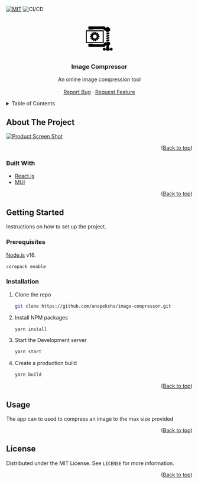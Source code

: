 <div id="top"></div>
<!--
*** Thanks for checking out the Best-README-Template. If you have a suggestion
*** that would make this better, please fork the repo and create a pull request
*** or simply open an issue with the tag "enhancement".
*** Don't forget to give the project a star!
*** Thanks again! Now go create something AMAZING! :D
-->

<!-- PROJECT SHIELDS -->
<!--
*** I'm using markdown "reference style" links for readability.
*** Reference links are enclosed in brackets [ ] instead of parentheses ( ).
*** See the bottom of this document for the declaration of the reference variables
*** for contributors-url, forks-url, etc. This is an optional, concise syntax you may use.
*** https://www.markdownguide.org/basic-syntax/#reference-style-links
-->

[![MIT][license-shield]][license-url]
![CI/CD](https://github.com/anapeksha/image-compressor/workflows/build/badge.svg)

<!-- PROJECT LOGO -->
<br />
<div align="center">
  <a href="https://github.com/anapeksha/image-compressor">
    <img src="assets/logo.png" alt="Logo" width="80" height="80" style="object-fit:contain">
  </a>

  <h3 align="center">Image Compressor</h3>

  <p align="center">
    An online image compression tool
    <br />
    <br />
    <a href="https://github.com/anapeksha/image-compressor/issues">Report Bug</a>
    ·
    <a href="https://github.com/anapeksha/image-compressor/issues">Request Feature</a>
  </p>
</div>

<!-- TABLE OF CONTENTS -->
<details>
  <summary>Table of Contents</summary>
  <ol>
    <li>
      <a href="#about-the-project">About The Project</a>
      <ul>
        <li><a href="#built-with">Built With</a></li>
      </ul>
    </li>
    <li>
      <a href="#getting-started">Getting Started</a>
      <ul>
        <li><a href="#prerequisites">Prerequisites</a></li>
        <li><a href="#installation">Installation</a></li>
      </ul>
    </li>
    <li><a href="#usage">Usage</a></li>
    <li><a href="#license">License</a></li>
  </ol>
</details>

<!-- ABOUT THE PROJECT -->

## About The Project

[![Product Screen Shot][product-screenshot]](https://github.com/anapeksha/image-compressor)

<p align="right">(<a href="#top">Back to top</a>)</p>

### Built With

- [React.js](https://reactjs.org/)
- [MUI](https://mui.com/)

<p align="right">(<a href="#top">Back to top</a>)</p>

<!-- GETTING STARTED -->

## Getting Started

Instructions on how to set up the project.

### Prerequisites

[Node.js](https://nodejs.org) v16.

```sh
corepack enable
```

### Installation

1. Clone the repo
   ```sh
   git clone https://github.com/anapeksha/image-compressor.git
   ```
2. Install NPM packages
   ```sh
   yarn install
   ```
3. Start the Development server

   ```sh
   yarn start
   ```

4. Create a production build
   ```sh
   yarn build
   ```

<p align="right">(<a href="#top">Back to top</a>)</p>

<!-- USAGE EXAMPLES -->

## Usage

The app can to used to compress an image to the max size provided

<p align="right">(<a href="#top">Back to top</a>)</p>

<!-- LICENSE -->

## License

Distributed under the MIT License. See `LICENSE` for more information.

<p align="right">(<a href="#top">Back to top</a>)</p>

<!-- MARKDOWN LINKS & IMAGES -->
<!-- https://www.markdownguide.org/basic-syntax/#reference-style-links -->

[license-shield]: https://img.shields.io/github/license/anapeksha/image-compressor.svg
[license-url]: https://github.com/anapeksha/image-compressor/blob/main/LICENSE
[product-screenshot]: https://github.com/anapeksha/image-compressor/blob/main/assets/screenshot.png
